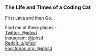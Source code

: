 ### The Life and Times of a Coding Cat

First Java and then Go...

Find me at these places -  
[Twitter: @jphsd](https://twitter.com/jphsd)  
[Instagram: @jphsd](https://www.instagram.com/jphsd/)  
[Reddit: u/jphsd](https://www.reddit.com/user/jphsd)  
[Fosstodon.org: @jphsd](https://fosstodon.org/@jphsd)  
